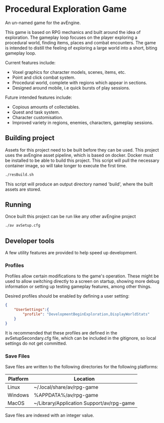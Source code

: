 # Procedural Exploration Game
An un-named game for the avEngine.

This game is based on RPG mechanics and built around the idea of exploration.
The gameplay loop focuses on the player exploring a procedural world, finding items, places and combat encounters.
The game is intended to distill the feeling of exploring a large world into a short, biting gameplay loop.

Current features include:
 * Voxel graphics for character models, scenes, items, etc.
 * Point and click combat system.
 * Procedural world, complete with regions which appear in sections.
 * Designed around mobile, i.e quick bursts of play sessions.

Future intended features include:
 * Copious amounts of collectables.
 * Quest and task system.
 * Character customisation.
 * Improved variety in regions, enemies, characters, gameplay sessions.

## Building project
Assets for this project need to be built before they can be used.
This project uses the avEngine asset pipeline, which is based on docker.
Docker must be installed to be able to build this project.
This script will pull the necessary container image, so will take longer to execute the first time.

```bash
./resBuild.sh
```

This script will produce an output directory named 'build', where the built assets are stored.

## Running
Once built this project can be run like any other avEngine project
```bash
./av avSetup.cfg
```

## Developer tools
A few utility features are provided to help speed up development.

### Profiles
Profiles allow certain modifications to the game's operation.
These might be used to allow switching directly to a screen on startup, showing more debug information or setting up testing gameplay features, among other things.

Desired profiles should be enabled by defining a user setting:

```json
{
    "UserSettings":{
        "profile": "DevelopmentBeginExploration,DisplayWorldStats"
    }
}
```

It is recommended that these profiles are defined in the avSetupSecondary.cfg file, which can be included in the gitignore, so local settings do not get committed.

### Save Files
Save files are written to the following directories for the following platforms:

| Platform | Location |
|----------|----------|
| Linux | ~/.local/share/av/rpg-game |
| Windows | %APPDATA%/av/rpg-game |
| MacOS | ~/Library/Application Support/av/rpg-game |

Save files are indexed with an integer value.